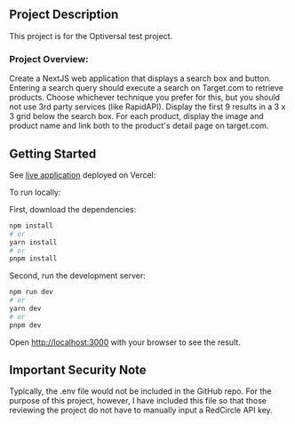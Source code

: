 ## Project Description

This project is for the Optiversal test project.

### Project Overview:

Create a NextJS web application that displays a search box and button.
Entering a search query should execute a search on Target.com to retrieve products. Choose whichever technique you prefer for this, but you should not use 3rd party services (like RapidAPI).
Display the first 9 results in a 3 x 3 grid below the search box. For each product, display the image and product name and link both to the product's detail page on target.com.

## Getting Started

See [live application](https://optiversal-project.vercel.app) deployed on Vercel:

To run locally:

First, download the dependencies:

```bash
npm install
# or
yarn install
# or
pnpm install
```

Second, run the development server:

```bash
npm run dev
# or
yarn dev
# or
pnpm dev
```

Open [http://localhost:3000](http://localhost:3000) with your browser to see the result.

## Important Security Note

Typically, the .env file would not be included in the GitHub repo. For the purpose of this project, however, I have included this file so that those reviewing the project do not have to manually input a RedCircle API key.
